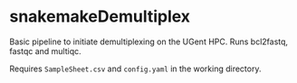 # snakemakeDemultiplex

Basic pipeline to initiate demultiplexing on the UGent HPC. Runs bcl2fastq, fastqc and multiqc. 

Requires `SampleSheet.csv` and `config.yaml` in the working directory. 
